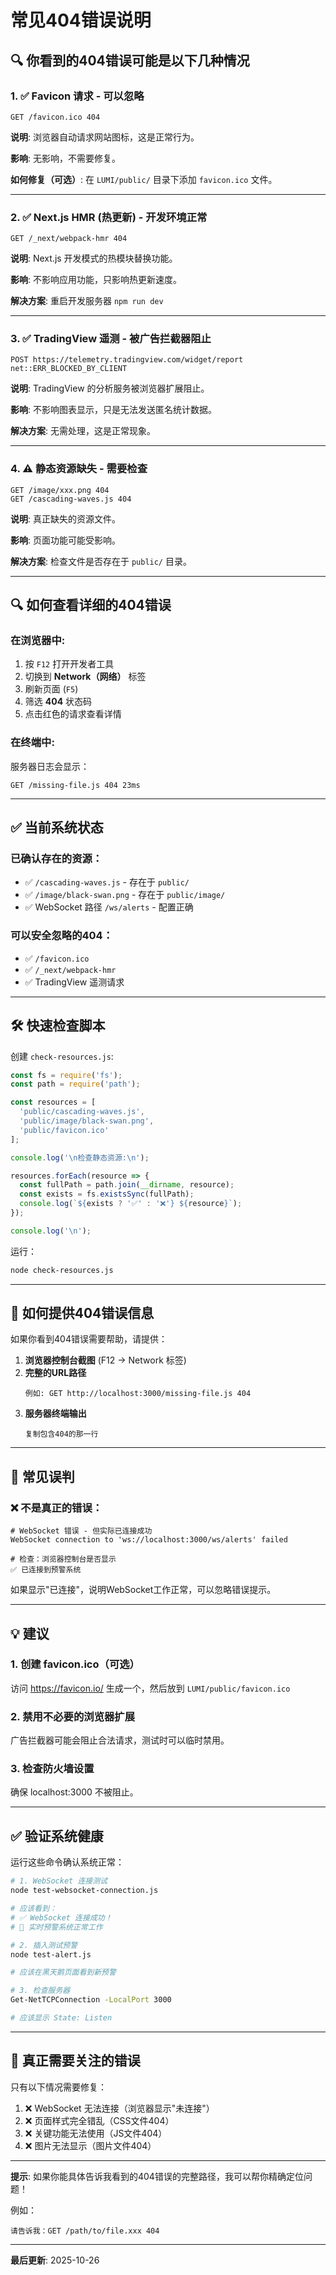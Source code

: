 # 常见404错误说明

## 🔍 你看到的404错误可能是以下几种情况

### 1. ✅ **Favicon 请求 - 可以忽略**

```
GET /favicon.ico 404
```

**说明**: 浏览器自动请求网站图标，这是正常行为。

**影响**: 无影响，不需要修复。

**如何修复（可选）**:
在 `LUMI/public/` 目录下添加 `favicon.ico` 文件。

---

### 2. ✅ **Next.js HMR (热更新) - 开发环境正常**

```
GET /_next/webpack-hmr 404
```

**说明**: Next.js 开发模式的热模块替换功能。

**影响**: 不影响应用功能，只影响热更新速度。

**解决方案**: 重启开发服务器 `npm run dev`

---

### 3. ✅ **TradingView 遥测 - 被广告拦截器阻止**

```
POST https://telemetry.tradingview.com/widget/report net::ERR_BLOCKED_BY_CLIENT
```

**说明**: TradingView 的分析服务被浏览器扩展阻止。

**影响**: 不影响图表显示，只是无法发送匿名统计数据。

**解决方案**: 无需处理，这是正常现象。

---

### 4. ⚠️ **静态资源缺失 - 需要检查**

```
GET /image/xxx.png 404
GET /cascading-waves.js 404
```

**说明**: 真正缺失的资源文件。

**影响**: 页面功能可能受影响。

**解决方案**: 检查文件是否存在于 `public/` 目录。

---

## 🔍 如何查看详细的404错误

### 在浏览器中:

1. 按 `F12` 打开开发者工具
2. 切换到 **Network（网络）** 标签
3. 刷新页面 (`F5`)
4. 筛选 **404** 状态码
5. 点击红色的请求查看详情

### 在终端中:

服务器日志会显示：
```
GET /missing-file.js 404 23ms
```

---

## ✅ 当前系统状态

### 已确认存在的资源：
- ✅ `/cascading-waves.js` - 存在于 `public/`
- ✅ `/image/black-swan.png` - 存在于 `public/image/`
- ✅ WebSocket 路径 `/ws/alerts` - 配置正确

### 可以安全忽略的404：
- ✅ `/favicon.ico`
- ✅ `/_next/webpack-hmr`
- ✅ TradingView 遥测请求

---

## 🛠️ 快速检查脚本

创建 `check-resources.js`:

```javascript
const fs = require('fs');
const path = require('path');

const resources = [
  'public/cascading-waves.js',
  'public/image/black-swan.png',
  'public/favicon.ico'
];

console.log('\n检查静态资源:\n');

resources.forEach(resource => {
  const fullPath = path.join(__dirname, resource);
  const exists = fs.existsSync(fullPath);
  console.log(`${exists ? '✅' : '❌'} ${resource}`);
});

console.log('\n');
```

运行：
```bash
node check-resources.js
```

---

## 📸 如何提供404错误信息

如果你看到404错误需要帮助，请提供：

1. **浏览器控制台截图** (F12 → Network 标签)
2. **完整的URL路径**
   ```
   例如: GET http://localhost:3000/missing-file.js 404
   ```
3. **服务器终端输出**
   ```
   复制包含404的那一行
   ```

---

## 🎯 常见误判

### ❌ 不是真正的错误：

```
# WebSocket 错误 - 但实际已连接成功
WebSocket connection to 'ws://localhost:3000/ws/alerts' failed

# 检查：浏览器控制台是否显示
✅ 已连接到预警系统
```

如果显示"已连接"，说明WebSocket工作正常，可以忽略错误提示。

---

## 💡 建议

### 1. 创建 favicon.ico（可选）

访问 https://favicon.io/ 生成一个，然后放到 `LUMI/public/favicon.ico`

### 2. 禁用不必要的浏览器扩展

广告拦截器可能会阻止合法请求，测试时可以临时禁用。

### 3. 检查防火墙设置

确保 localhost:3000 不被阻止。

---

## ✅ 验证系统健康

运行这些命令确认系统正常：

```bash
# 1. WebSocket 连接测试
node test-websocket-connection.js

# 应该看到：
# ✅ WebSocket 连接成功！
# 🎉 实时预警系统正常工作

# 2. 插入测试预警
node test-alert.js

# 应该在黑天鹅页面看到新预警

# 3. 检查服务器
Get-NetTCPConnection -LocalPort 3000

# 应该显示 State: Listen
```

---

## 🚨 真正需要关注的错误

只有以下情况需要修复：

1. ❌ WebSocket 无法连接（浏览器显示"未连接"）
2. ❌ 页面样式完全错乱（CSS文件404）
3. ❌ 关键功能无法使用（JS文件404）
4. ❌ 图片无法显示（图片文件404）

---

**提示**: 如果你能具体告诉我看到的404错误的完整路径，我可以帮你精确定位问题！

例如：
```
请告诉我：GET /path/to/file.xxx 404
```

---

**最后更新**: 2025-10-26



